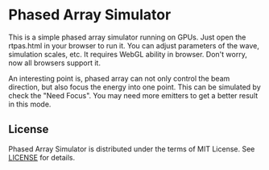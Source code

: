 # Phased Array Simulator

This is a simple phased array simulator running on GPUs. Just open the rtpas.html in your browser to run it. You can adjust parameters of the wave, simulation scales, etc. It requires WebGL ability in browser. Don't worry, now all browsers support it.

An interesting point is, phased array can not only control the beam direction, but also focus the energy into one point. This can be simulated by check the "Need Focus". You may need more emitters to get a better result in this mode.

## License

Phased Array Simulator is distributed under the terms of MIT License. See [LICENSE](LICENSE) for details.
